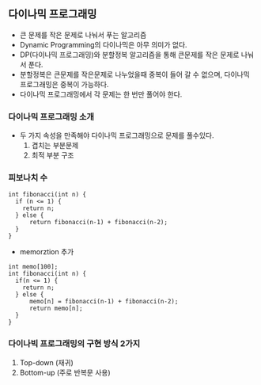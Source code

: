 ## 다이나믹 프로그래밍
* 큰 문제를 작은 문제로 나눠서 푸는 알고리즘
* Dynamic Programming의 다이나믹은 아무 의미가 없다.
* DP(다이나믹 프로그래밍)와 분할정복 알고리즘을 통해 큰문제를 작은 문제로 나눠서 푼다.
* 분할정복은 큰문제를 작은문제로 나누었을때 중복이 들어 갈 수 없으며, 다이나믹 프로그래밍은 중복이 가능하다.
* 다이나믹 프로그래밍에서 각 문제는 한 번만 풀어야 한다.

### 다이나믹 프로그래밍 소개
* 두 가지 속성을 만족해야 다이나믹 프로그래밍으로 문제를 풀수있다.
  1. 겹치는 부분문제
  2. 최적 부분 구조
  
### 피보나치 수
~~~~~~
int fibonacci(int n) {
  if (n <= 1) {
    return n;
  } else {
      return fibonacci(n-1) + fibonacci(n-2);
  }
}
~~~~~~
* memorztion 추가
~~~~~~
int memo[100];
int fibonacci(int n) {
  if(n <= 1) {
    return n;
  } else {
      memo[n] = fibonacci(n-1) + fibonacci(n-2);
      return memo[n];
  }
}
~~~~~~

### 다이나빅 프로그래밍의 구현 방식 2가지
1. Top-down (재귀)  
2. Bottom-up (주로 반복문 사용)

